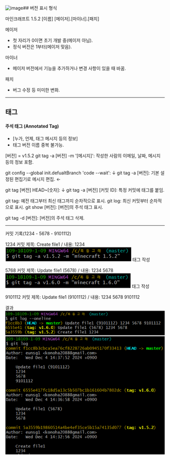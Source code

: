 ![image](https://github.com/user-attachments/assets/0a1cd7e8-1f4d-4c5b-9c98-7f5c490c33ab)## 버전 표시 형식

마인크래프트 1.5.2
[이름] [메이저].[마이너].[패치]

메이저
- 첫 자리가 0이면 초기 개발 중(메이저 아님).
- 정식 버전은 1부터(메이저 맞음).

마이너
- 메이저 버전에서 기능을 추가하거나 변경 사항이 있을 때 바꿈.

패치
- 버그 수정 등 미미한 변화.

<hr/>

## 태그

#### 주석 태그 (Annotated Tag)
- [누가, 언제, 태그 메시지 등의 정보]
- 태그 버전 이름 중복 불가능.

[버전] = v1.5.2
git tag -a [버전] -m '[메시지]': 작성한 사람의 이메일, 날짜, 메시지 등의 정보 포함.

git config --global init.defualtBranch 'code --wait': ↓
git tag -a [버전]: 기본 설정된 편집기로 메시지 편집.   ←

git tag [버전] HEAD~[숫자]:        ↓
git tag -a [버전] [커밋 ID]: 특정 커밋에 태그를 붙임.

git tag: 예전 태그부터 최신 태그까지 순차적으로 표시.
git log: 최신 커밋부터 순차적으로 표시.
git show [버전]: [버전]의 주석 태그 표시.

git tag -d [버전]: [버전]의 주석 태그 삭제.
<hr/>

커밋 기록(1234 - 5678 - 9101112)

1234 커밋
제목: Create file1 / 내용: 1234
<img src = "./img/13_1.PNG"><img/>
태그 작성

5768 커밋
제목: Update file1 (5678) / 내용: 1234 5678
<img src = "./img/13_2.PNG"><img/>
태그 작성

9101112 커밋
제목: Update file1 (9101112) / 내용: 1234 5678 9101112

결과
<img src = "./img/13_3.PNG"><img/>
<img src = "./img/13_4.PNG"><img/>
